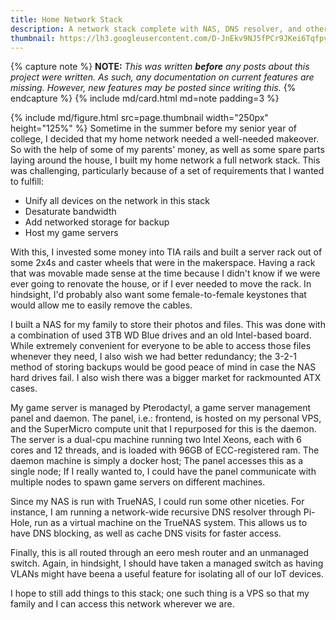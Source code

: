 ```yaml
---
title: Home Network Stack
description: A network stack complete with NAS, DNS resolver, and other niceties
thumbnail: https://lh3.googleusercontent.com/D-JnEkv9NJ5fPCr9JKei6TqfpvttQ4CVU5X8FOMJNuwTXfTadq-hf9jrOjDgjC86YqoFMbdbXgrvxe4BigSJEYUs_EcvyGiLJKiIAI2s_RuwJO8NiFb6WHPNdXtd-pWG_G_qCbr1cr7W5OjpNbVyBhyfcnESnoz0xEi91GYGAGqwBRl3tOqabs0XUPZkUjaXM31iC1aUCCYje8L4OHjsgvBnawdX95Y9NXuKXLrvQ_-Qay_6qW5DZCwWCM1qxusyR2JctYAY9c4ZFnLrRuoCvzydjYf5FXIliKGCXzIuuPM6yq8M0cYYR1cMwm0fhjjbQQN__7ERv21V99peAHGLvvxGjiGKMYcAtudxP2GJuLGSV4-X80oKBUwrRCPUEpvhfoLm1pflwVI3tSFHZi0YcDhrIaT7Spgp-hmVeMw7ft8ZOBGsIdP7N3LLRKSsseJr0FkCU1vWIQN9WEaZtlGXehIOhbGgh2n4xhIcxDoU6bPA5LlpX3E_pxKtLlEP8PnbWSaRNMB35_eSzDsVrS_AAUxo-IIMSNkSFueY1LDOdpVjUgWjEupIyvhplwNfdejwZPE0Io3cpMmsE-EzctEgznn6NEDU8Dcc-DCUK1s_2iEV2GXPFdiatCfWv6UgnyjOoCvUOToksjx35f4mEqy7RnBSR4cVloSTsnDGBIugQG3pV2mPnp2hZqPuy2R7NPFRG3lCapAt3lpdiPoCMRtv6hAwbL41MA2eD75SmoAJ5uuzU2Mi3tigiSmSMBZ93VDmNrK6ByT0qHs3fm_D5SQOkDU9J69LbSqXO_6IhA=w563-h994-no?authuser=1
---
```

{% capture note %}
**NOTE:** _This was written **before** any posts about this project were written. As such, any documentation on current features are missing. However, new features may be posted since writing this._
{% endcapture %}
{% include md/card.html md=note padding=3 %}

{% include md/figure.html src=page.thumbnail width="250px" height="125%" %}
Sometime in the summer before my senior year of college, I decided that my home network needed a well-needed makeover.
So with the help of some of my parents' money, as well as some spare parts laying around the house, I built my home network
a full network stack. This was challenging, particularly because of a set of requirements that I wanted to fulfill:
- Unify all devices on the network in this stack
- Desaturate bandwidth
- Add networked storage for backup
- Host my game servers

With this, I invested some money into TIA rails and built a server rack out of some 2x4s and caster wheels that were in
the makerspace. Having a rack that was movable made sense at the time because I didn't know if we were ever going to renovate the house,
or if I ever needed to move the rack. In hindsight, I'd probably also want some female-to-female keystones that would allow me to easily remove
the cables.

I built a NAS for my family to store their photos and files. This was done with a combination of used 3TB WD Blue drives and an old Intel-based board.
While extremely convenient for everyone to be able to access those files whenever they need, I also wish we had better redundancy; the 3-2-1 method of 
storing backups would be good peace of mind in case the NAS hard drives fail. I also wish there was a bigger market for rackmounted ATX cases.

My game server is managed by Pterodactyl, a game server management panel and daemon. The panel, i.e.: frontend, is hosted on my personal VPS,
and the SuperMicro compute unit that I repurposed for this is the daemon. The server is a dual-cpu machine running two Intel Xeons, each with 6 cores and 12 threads,
and is loaded with 96GB of ECC-registered ram. The daemon machine is simply a docker host; The panel accesses this as a single node; If I really wanted to, I could have the
panel communicate with multiple nodes to spawn game servers on different machines.

Since my NAS is run with TrueNAS, I could run some other niceties. For instance, I am running a network-wide recursive DNS resolver through Pi-Hole, run as a virtual machine
on the TrueNAS system. This allows us to have DNS blocking, as well as cache DNS visits for faster access.

Finally, this is all routed through an eero mesh router and an unmanaged switch. Again, in hindsight, I should have taken a managed switch as having VLANs might have beena a
useful feature for isolating all of our IoT devices.

I hope to still add things to this stack; one such thing is a VPS so that my family and I can access this network wherever we are.
